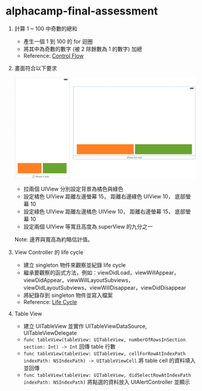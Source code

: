 # alphacamp-final-assessment

1. 計算 1 ~ 100 中奇數的總和
    - 產生一個 1 到 100 的 for 迴圈
    - 將其中為奇數的數字 (被 2 除餘數為 1 的數字) 加總
    - Reference: [Control Flow](https://developer.apple.com/library/ios/documentation/Swift/Conceptual/Swift_Programming_Language/ControlFlow.html)

2. 畫面符合以下要求

    ![Alt text](/images/assessment%232.png?raw=true "Assessment#2")
    
    - 拉兩個 UIView 分別設定背景為橘色與綠色
    - 設定橘色 UIView 距離左邊螢幕 15， 距離右邊綠色 UIView 10， 底部螢幕 10
    - 設定綠色 UIView 距離左邊橘色 UIView 10， 距離右邊螢幕 15， 底部螢幕 10
    - 設定兩個 UIView 等寬且高度為 superView 的九分之一
    
    Note: 邊界與寬高為約略估計值。

3. View Controller 的 life cycle
    - 建立 singleton 物件來觀察並紀錄 life cycle
    - 繼承要觀察的函式方法，例如：viewDidLoad，viewWillAppear，viewDidAppear，viewWillLayoutSubviews，viewDidLayoutSubviews，viewWillDisappear，viewDidDisappear
    - 將紀錄存到 singleton 物件並寫入檔案 
    - Reference: [Life Cycle](https://developer.apple.com/library/ios/referencelibrary/GettingStarted/DevelopiOSAppsSwift/Lesson4.html)

4. Table View
    - 建立 UITableView 並實作 UITableViewDataSource, UITableViewDelegate
    - ```func tableView(tableView: UITableView, numberOfRowsInSection section: Int) -> Int```
      回傳 table 行數
    - ```func tableView(tableView: UITableView, cellForRowAtIndexPath indexPath: NSIndexPath) -> UITableViewCell```
      將 table cell 的資料填入並回傳
    - ```func tableView(tableView: UITableView, didSelectRowAtIndexPath indexPath: NSIndexPath)```
      將點選的資料放入 UIAlertController 並顯示
